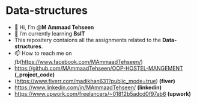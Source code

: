 # Data-structures

 


- 👋 Hi, I’m @**M Ammaad Tehseen**
- 🌱 I’m currently learning **BsIT**
- This repositery contaions all the assignments related to the **Data-structures**.
- 📫 How to reach me on *fb*(https://www.facebook.com/MAmmaadTehseen/)
- https://github.com/MAmmaadTehseen/OOP-HOSTEL-MANGEMENT **(_project_code)**
- (https://www.fiverr.com/madikhan631?public_mode=true) **(fiver)**
- https://www.linkedin.com/in/MAmmaadTehseen/ **(linkedin)**
- https://www.upwork.com/freelancers/~01812b5adcd0f97ab6 **(upwork)**
